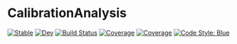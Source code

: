 # CalibrationAnalysis

[![Stable](https://img.shields.io/badge/docs-stable-blue.svg)](https://devmotion.github.io/CalibrationAnalysis.jl/stable)
[![Dev](https://img.shields.io/badge/docs-dev-blue.svg)](https://devmotion.github.io/CalibrationAnalysis.jl/dev)
[![Build Status](https://github.com/devmotion/CalibrationAnalysis.jl/actions/workflows/CI.yml/badge.svg?branch=main)](https://github.com/devmotion/CalibrationAnalysis.jl/actions/workflows/CI.yml?query=branch%3Amain)
[![Coverage](https://codecov.io/gh/devmotion/CalibrationAnalysis.jl/branch/main/graph/badge.svg)](https://codecov.io/gh/devmotion/CalibrationAnalysis.jl)
[![Coverage](https://coveralls.io/repos/github/devmotion/CalibrationAnalysis.jl/badge.svg?branch=main)](https://coveralls.io/github/devmotion/CalibrationAnalysis.jl?branch=main)
[![Code Style: Blue](https://img.shields.io/badge/code%20style-blue-4495d1.svg)](https://github.com/invenia/BlueStyle)
